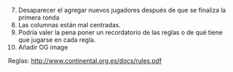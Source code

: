 7. Desaparecer el agregar nuevos jugadores después de que se finaliza la primera ronda
6. Las columnas están mal centradas. 
7. Podría valer la pena poner un recordatorio de las reglas o de qué tiene que jugarse en cada regla.
8. Añadir OG image

Reglas:
http://www.continental.org.es/docs/rules.pdf